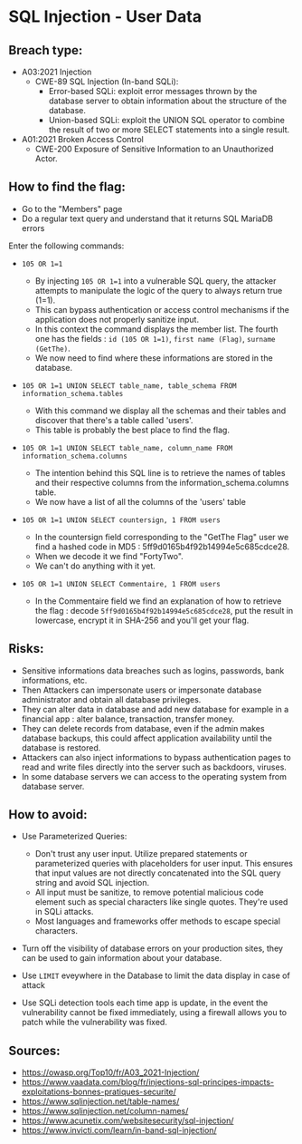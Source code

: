 # SQL Injection - User Data

## Breach type:
* A03:2021 Injection 
    * CWE-89 SQL Injection (In-band SQLi):
        * Error-based SQLi: exploit error messages thrown by the database server to obtain information about the structure of the database.
        * Union-based SQLi: exploit the UNION SQL operator to combine the result of two or more SELECT statements into a single result.
* A01:2021 Broken Access Control
    * CWE-200 Exposure of Sensitive Information to an Unauthorized Actor.

## How to find the flag:

* Go to the "Members" page
* Do a regular text query and understand that it returns SQL MariaDB errors

Enter the following commands:

* `105 OR 1=1`
    * By injecting `105 OR 1=1` into a vulnerable SQL query, the attacker attempts to manipulate the logic of the query to always return true (1=1). 
    * This can bypass authentication or access control mechanisms if the application does not properly sanitize input. 
    * In this context the command displays the member list. The fourth one has the fields : `id (105 OR 1=1)`, `first name (Flag)`, `surname (GetThe)`.
    * We now need to find where these informations are stored in the database.

* `105 OR 1=1 UNION SELECT table_name, table_schema FROM information_schema.tables `
    * With this command we display all the schemas and their tables and discover that there's a table called 'users'.
    * This table is probably the best place to find the flag. 

* `105 OR 1=1 UNION SELECT table_name, column_name FROM information_schema.columns`
    * The intention behind this SQL line is to retrieve the names of tables and their respective columns from the information_schema.columns table.
    * We now have a list of all the columns of the 'users' table

* `105 OR 1=1 UNION SELECT countersign, 1 FROM users`
    * In the countersign field corresponding to the "GetThe Flag" user we find a hashed code in MD5 : 5ff9d0165b4f92b14994e5c685cdce28. 
    * When we decode it we find "FortyTwo".
    * We can't do anything with it yet.

* `105 OR 1=1 UNION SELECT Commentaire, 1 FROM users`
    * In the Commentaire field we find an explanation of how to retrieve the flag : decode `5ff9d0165b4f92b14994e5c685cdce28`, put the result in lowercase, encrypt it in SHA-256 and you'll get your flag. 

## Risks:

* Sensitive informations data breaches such as logins, passwords, bank informations, etc.
* Then Attackers can impersonate users or impersonate database administrator and obtain all database privileges.
* They can alter data in database and add new database for example in a financial app : alter balance, transaction, transfer money.
* They can delete records from database, even if the admin makes database backups, this could affect application availability until the database is restored. 
* Attackers can also inject informations to bypass authentication pages to read and write files directly into the server such as backdoors, viruses.
* In some database servers we can access to the operating system from database server.

## How to avoid:

* Use Parameterized Queries:
    * Don't trust any user input. Utilize prepared statements or parameterized queries with placeholders for user input. 
    This ensures that input values are not directly concatenated into the SQL query string and avoid SQL injection.
    * All input must be sanitize, to remove potential malicious code element such as special characters like single quotes. They're used in SQLi attacks.
    * Most languages and frameworks offer methods to escape special characters.

* Turn off the visibility of database errors on your production sites, they can be used to gain information about your database.

* Use `LIMIT` eveywhere in the Database to limit the data display in case of attack

* Use SQLi detection tools each time app is update, in the event the vulnerability cannot be fixed immediately, using a firewall allows you to patch while the vulnerability was fixed.

## Sources:
* https://owasp.org/Top10/fr/A03_2021-Injection/
* https://www.vaadata.com/blog/fr/injections-sql-principes-impacts-exploitations-bonnes-pratiques-securite/
* https://www.sqlinjection.net/table-names/
* https://www.sqlinjection.net/column-names/
* https://www.acunetix.com/websitesecurity/sql-injection/
* https://www.invicti.com/learn/in-band-sql-injection/